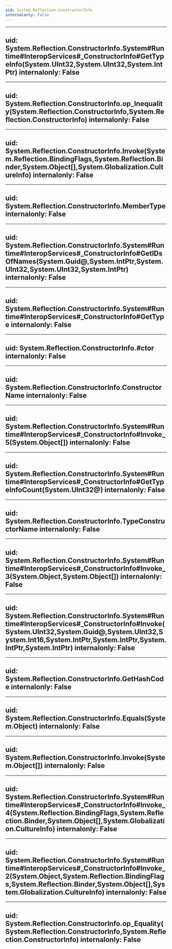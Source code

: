```yaml
---
uid: System.Reflection.ConstructorInfo
internalonly: False
---
```


---
uid: System.Reflection.ConstructorInfo.System#Runtime#InteropServices#_ConstructorInfo#GetTypeInfo(System.UInt32,System.UInt32,System.IntPtr)
internalonly: False
---

---
uid: System.Reflection.ConstructorInfo.op_Inequality(System.Reflection.ConstructorInfo,System.Reflection.ConstructorInfo)
internalonly: False
---

---
uid: System.Reflection.ConstructorInfo.Invoke(System.Reflection.BindingFlags,System.Reflection.Binder,System.Object[],System.Globalization.CultureInfo)
internalonly: False
---

---
uid: System.Reflection.ConstructorInfo.MemberType
internalonly: False
---

---
uid: System.Reflection.ConstructorInfo.System#Runtime#InteropServices#_ConstructorInfo#GetIDsOfNames(System.Guid@,System.IntPtr,System.UInt32,System.UInt32,System.IntPtr)
internalonly: False
---

---
uid: System.Reflection.ConstructorInfo.System#Runtime#InteropServices#_ConstructorInfo#GetType
internalonly: False
---

---
uid: System.Reflection.ConstructorInfo.#ctor
internalonly: False
---

---
uid: System.Reflection.ConstructorInfo.ConstructorName
internalonly: False
---

---
uid: System.Reflection.ConstructorInfo.System#Runtime#InteropServices#_ConstructorInfo#Invoke_5(System.Object[])
internalonly: False
---

---
uid: System.Reflection.ConstructorInfo.System#Runtime#InteropServices#_ConstructorInfo#GetTypeInfoCount(System.UInt32@)
internalonly: False
---

---
uid: System.Reflection.ConstructorInfo.TypeConstructorName
internalonly: False
---

---
uid: System.Reflection.ConstructorInfo.System#Runtime#InteropServices#_ConstructorInfo#Invoke_3(System.Object,System.Object[])
internalonly: False
---

---
uid: System.Reflection.ConstructorInfo.System#Runtime#InteropServices#_ConstructorInfo#Invoke(System.UInt32,System.Guid@,System.UInt32,System.Int16,System.IntPtr,System.IntPtr,System.IntPtr,System.IntPtr)
internalonly: False
---

---
uid: System.Reflection.ConstructorInfo.GetHashCode
internalonly: False
---

---
uid: System.Reflection.ConstructorInfo.Equals(System.Object)
internalonly: False
---

---
uid: System.Reflection.ConstructorInfo.Invoke(System.Object[])
internalonly: False
---

---
uid: System.Reflection.ConstructorInfo.System#Runtime#InteropServices#_ConstructorInfo#Invoke_4(System.Reflection.BindingFlags,System.Reflection.Binder,System.Object[],System.Globalization.CultureInfo)
internalonly: False
---

---
uid: System.Reflection.ConstructorInfo.System#Runtime#InteropServices#_ConstructorInfo#Invoke_2(System.Object,System.Reflection.BindingFlags,System.Reflection.Binder,System.Object[],System.Globalization.CultureInfo)
internalonly: False
---

---
uid: System.Reflection.ConstructorInfo.op_Equality(System.Reflection.ConstructorInfo,System.Reflection.ConstructorInfo)
internalonly: False
---
